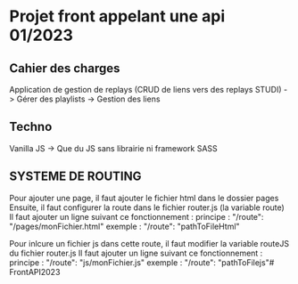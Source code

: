 # Projet front appelant une api 01/2023 #

## Cahier des charges ##
Application de gestion de replays (CRUD de liens vers des replays STUDI)
-> Gérer des playlists
-> Gestion des liens

## Techno ##
Vanilla JS -> Que du JS sans librairie ni framework
SASS

## SYSTEME DE ROUTING ##
Pour ajouter une page, il faut ajouter le fichier html dans le dossier pages
Ensuite, il faut configurer la route dans le fichier router.js (la variable route)
Il faut ajouter un ligne suivant ce fonctionnement : 
principe : "/route": "/pages/monFichier.html"
exemple  : "/route": "pathToFileHtml"

Pour inlcure un fichier js dans cette route, il faut modifier la variable routeJS du fichier router.js
Il faut ajouter un ligne suivant ce fonctionnement : 
principe : "/route": "js/monFichier.js"
exemple  : "/route": "pathToFilejs"# FrontAPI2023

